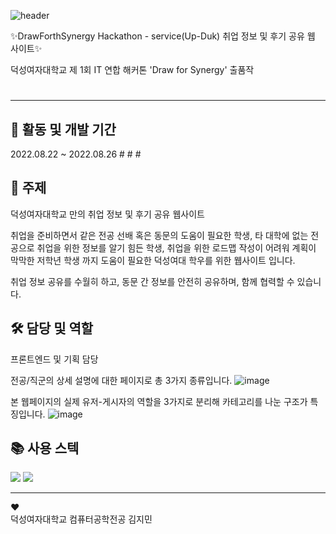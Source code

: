 ![header](https://capsule-render.vercel.app/api?type=waving&text=UP%20DUK&fontSize=60&fontColor=F2E0FE) 
  
  
  
✨DrawForthSynergy Hackathon - service(Up-Duk) 취업 정보 및 후기 공유 웹 사이트✨  
  
덕성여자대학교 제 1회 IT 연합 해커톤 'Draw for Synergy' 출품작  






#  
-------------------------------------------------------------------------------------------------

  
<h2> 📅 활동 및 개발 기간 </h2>  
2022.08.22 ~ 2022.08.26  
#
#
#
<h2> 📌 주제 </h2>
덕성여자대학교 만의 취업 정보 및 후기 공유 웹사이트
  
취업을 준비하면서 같은 전공 선배 혹은 동문의 도움이 필요한 학생, 
타 대학에 없는 전공으로 취업을 위한 정보를 알기 힘든 학생,
취업을 위한 로드맵 작성이 어려워 계획이 막막한 저학년 학생 까지
도움이 필요한 덕성여대 학우를 위한 웹사이트 입니다.
  
취업 정보 공유를 수월히 하고, 동문 간 정보를 안전히 공유하며, 함께 협력할 수 있습니다.


  
<h2> 🛠 담당 및 역할 </h2>
프론트엔드 및 기획 담당
  
전공/직군의 상세 설명에 대한 페이지로 총 3가지 종류입니다.
![image](https://user-images.githubusercontent.com/101644134/220550569-e9db1ff4-1ab0-4328-b5cc-b267920a8f86.png)
  
본 웹페이지의 실제 유저-게시자의 역할을 3가지로 분리해 카테고리를 나눈 구조가 특징입니다. 
![image](https://user-images.githubusercontent.com/101644134/220550960-101906c7-fa8c-4eff-8599-ed171ecf8f65.png)


  
<h2> 📚 사용 스텍 </h2>
<img src="https://img.shields.io/badge/HTML5-23E34F2?style=flat&logo=HTML&logoColor=white"/>
  <img src="https://img.shields.io/badge/CSS3-231572B6?style=flat&logo=HTML&logoColor=white"/>




  
----------------------------------------------------------------------------------
♥  
덕성여자대학교 컴퓨터공학전공 김지민
